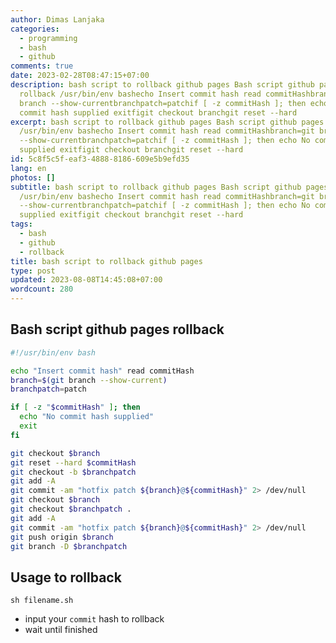 ```yaml
---
author: Dimas Lanjaka
categories:
  - programming
  - bash
  - github
comments: true
date: 2023-02-28T08:47:15+07:00
description: bash script to rollback github pages Bash script github pages
  rollback /usr/bin/env bashecho Insert commit hash read commitHashbranch=git
  branch --show-currentbranchpatch=patchif [ -z commitHash ]; then echo No
  commit hash supplied exitfigit checkout branchgit reset --hard
excerpt: bash script to rollback github pages Bash script github pages rollback
  /usr/bin/env bashecho Insert commit hash read commitHashbranch=git branch
  --show-currentbranchpatch=patchif [ -z commitHash ]; then echo No commit hash
  supplied exitfigit checkout branchgit reset --hard
id: 5c8f5c5f-eaf3-4888-8186-609e5b9efd35
lang: en
photos: []
subtitle: bash script to rollback github pages Bash script github pages rollback
  /usr/bin/env bashecho Insert commit hash read commitHashbranch=git branch
  --show-currentbranchpatch=patchif [ -z commitHash ]; then echo No commit hash
  supplied exitfigit checkout branchgit reset --hard
tags:
  - bash
  - github
  - rollback
title: bash script to rollback github pages
type: post
updated: 2023-08-08T14:45:08+07:00
wordcount: 280
---
```


## Bash script github pages rollback

```bash
#!/usr/bin/env bash

echo "Insert commit hash" read commitHash
branch=$(git branch --show-current)
branchpatch=patch

if [ -z "$commitHash" ]; then
  echo "No commit hash supplied"
  exit
fi

git checkout $branch
git reset --hard $commitHash
git checkout -b $branchpatch
git add -A
git commit -am "hotfix patch ${branch}@${commitHash}" 2> /dev/null
git checkout $branch
git checkout $branchpatch .
git add -A
git commit -am "hotfix patch ${branch}@${commitHash}" 2> /dev/null
git push origin $branch
git branch -D $branchpatch
```

## Usage to rollback

```shell
sh filename.sh
```

- input your `commit` hash to rollback
- wait until finished